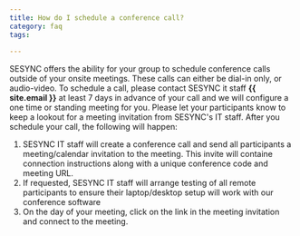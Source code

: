 ```yaml
---
title: How do I schedule a conference call?
category: faq
tags:
  
---
```



SESYNC offers the ability for your group to schedule conference calls outside of your onsite meetings. These calls can either be dial-in only, or audio-video. To schedule a call, please contact SESYNC it staff __{{ site.email }}__ at least 7 days in advance of your call and we will configure a one time or standing meeting for you. Please let your participants know to keep a lookout for a meeting invitation from SESYNC's IT staff. After you schedule your call, the following will happen:

1. SESYNC IT staff will create a conference call and send all participants a meeting/calendar invitation to the meeting. This invite will containe connection instructions along with a unique conference code and meeting URL.
2. If requested, SESYNC IT staff will arrange testing of all remote participants to ensure their laptop/desktop setup will work with our conference software
3. On the day of your meeting, click on the link in the meeting invitation and connect to the meeting.
